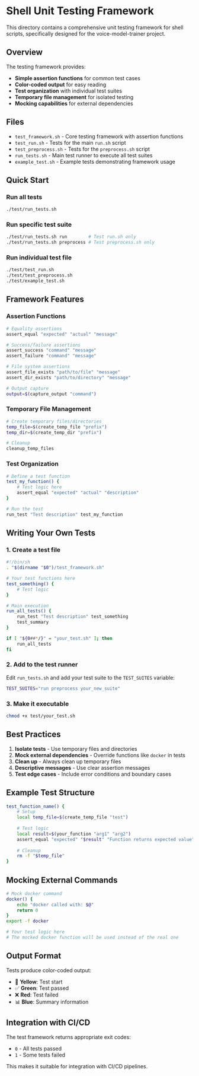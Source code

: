 # Shell Unit Testing Framework

This directory contains a comprehensive unit testing framework for shell scripts, specifically designed for the voice-model-trainer project.

## Overview

The testing framework provides:
- **Simple assertion functions** for common test cases
- **Color-coded output** for easy reading
- **Test organization** with individual test suites
- **Temporary file management** for isolated testing
- **Mocking capabilities** for external dependencies

## Files

- `test_framework.sh` - Core testing framework with assertion functions
- `test_run.sh` - Tests for the main `run.sh` script
- `test_preprocess.sh` - Tests for the `preprocess.sh` script
- `run_tests.sh` - Main test runner to execute all test suites
- `example_test.sh` - Example tests demonstrating framework usage

## Quick Start

### Run all tests
```bash
./test/run_tests.sh
```

### Run specific test suite
```bash
./test/run_tests.sh run        # Test run.sh only
./test/run_tests.sh preprocess # Test preprocess.sh only
```

### Run individual test file
```bash
./test/test_run.sh
./test/test_preprocess.sh
./test/example_test.sh
```

## Framework Features

### Assertion Functions

```bash
# Equality assertions
assert_equal "expected" "actual" "message"

# Success/failure assertions
assert_success "command" "message"
assert_failure "command" "message"

# File system assertions
assert_file_exists "path/to/file" "message"
assert_dir_exists "path/to/directory" "message"

# Output capture
output=$(capture_output "command")
```

### Temporary File Management

```bash
# Create temporary files/directories
temp_file=$(create_temp_file "prefix")
temp_dir=$(create_temp_dir "prefix")

# Cleanup
cleanup_temp_files
```

### Test Organization

```bash
# Define a test function
test_my_function() {
    # Test logic here
    assert_equal "expected" "actual" "description"
}

# Run the test
run_test "Test description" test_my_function
```

## Writing Your Own Tests

### 1. Create a test file
```bash
#!/bin/sh
. "$(dirname "$0")/test_framework.sh"

# Your test functions here
test_something() {
    # Test logic
}

# Main execution
run_all_tests() {
    run_test "Test description" test_something
    test_summary
}

if [ "${0##*/}" = "your_test.sh" ]; then
    run_all_tests
fi
```

### 2. Add to the test runner
Edit `run_tests.sh` and add your test suite to the `TEST_SUITES` variable:
```bash
TEST_SUITES="run preprocess your_new_suite"
```

### 3. Make it executable
```bash
chmod +x test/your_test.sh
```

## Best Practices

1. **Isolate tests** - Use temporary files and directories
2. **Mock external dependencies** - Override functions like `docker` in tests
3. **Clean up** - Always clean up temporary files
4. **Descriptive messages** - Use clear assertion messages
5. **Test edge cases** - Include error conditions and boundary cases

## Example Test Structure

```bash
test_function_name() {
    # Setup
    local temp_file=$(create_temp_file "test")
    
    # Test logic
    local result=$(your_function "arg1" "arg2")
    assert_equal "expected" "$result" "Function returns expected value"
    
    # Cleanup
    rm -f "$temp_file"
}
```

## Mocking External Commands

```bash
# Mock docker command
docker() {
    echo "docker called with: $@"
    return 0
}
export -f docker

# Your test logic here
# The mocked docker function will be used instead of the real one
```

## Output Format

Tests produce color-coded output:
- 🧪 **Yellow**: Test start
- ✅ **Green**: Test passed
- ❌ **Red**: Test failed
- 📊 **Blue**: Summary information

## Integration with CI/CD

The test framework returns appropriate exit codes:
- `0` - All tests passed
- `1` - Some tests failed

This makes it suitable for integration with CI/CD pipelines. 